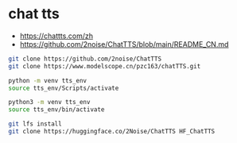 # chat tts

- <https://chattts.com/zh>
- <https://github.com/2noise/ChatTTS/blob/main/README_CN.md>

```sh
git clone https://github.com/2noise/ChatTTS
git clone https://www.modelscope.cn/pzc163/chatTTS.git
```

```sh
python -m venv tts_env
source tts_env/Scripts/activate
```

```sh
python3 -m venv tts_env
source tts_env/bin/activate
```

```sh
git lfs install
git clone https://huggingface.co/2Noise/ChatTTS HF_ChatTTS
```
